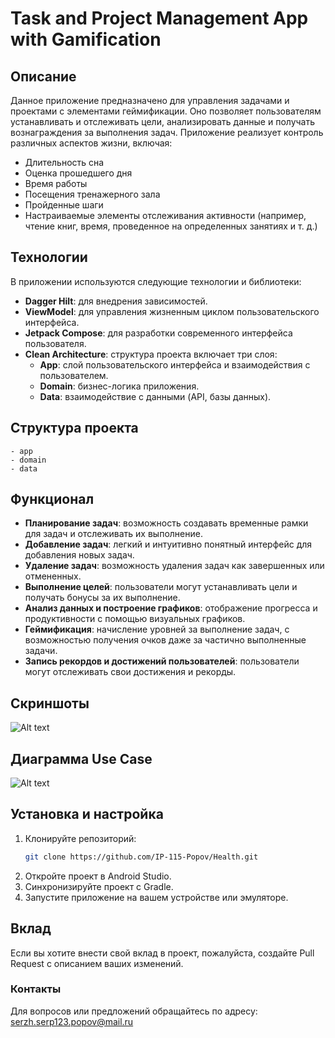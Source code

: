 # Task and Project Management App with Gamification

## Описание

Данное приложение предназначено для управления задачами и проектами с элементами геймификации. Оно позволяет пользователям устанавливать и отслеживать цели, анализировать данные и получать вознаграждения за выполнения задач. Приложение реализует контроль различных аспектов жизни, включая:

- Длительность сна
- Оценка прошедшего дня
- Время работы
- Посещения тренажерного зала
- Пройденные шаги
- Настраиваемые элементы отслеживания активности (например, чтение книг, время, проведенное на определенных занятиях и т. д.)

## Технологии

В приложении используются следующие технологии и библиотеки:

- **Dagger Hilt**: для внедрения зависимостей.
- **ViewModel**: для управления жизненным циклом пользовательского интерфейса.
- **Jetpack Compose**: для разработки современного интерфейса пользователя.
- **Clean Architecture**: структура проекта включает три слоя:
  - **App**: слой пользовательского интерфейса и взаимодействия с пользователем.
  - **Domain**: бизнес-логика приложения.
  - **Data**: взаимодействие с данными (API, базы данных).

## Структура проекта

```plaintext
- app
- domain
- data
```

## Функционал

- **Планирование задач**: возможность создавать временные рамки для задач и отслеживать их выполнение.
- **Добавление задач**: легкий и интуитивно понятный интерфейс для добавления новых задач.
- **Удаление задач**: возможность удаления задач как завершенных или отмененных.
- **Выполнение целей**: пользователи могут устанавливать цели и получать бонусы за их выполнение.
- **Анализ данных и построение графиков**: отображение прогресса и продуктивности с помощью визуальных графиков.
- **Геймификация**: начисление уровней за выполнение задач, с возможностью получения очков даже за частично выполненные задачи.
- **Запись рекордов и достижений пользователей**: пользователи могут отслеживать свои достижения и рекорды.

## Скриншоты
![Alt text](https://github.com/user-attachments/assets/b8eb9258-856e-4138-8885-8015b7c34006?raw=true)



## Диаграмма Use Case

![Alt text](https://github.com/user-attachments/assets/44fe7477-e025-4a67-9c62-216c36bd8daa?raw=true)


## Установка и настройка

1. Клонируйте репозиторий:
   ```bash
   git clone https://github.com/IP-115-Popov/Health.git
   ```
2. Откройте проект в Android Studio.
3. Синхронизируйте проект с Gradle.
4. Запустите приложение на вашем устройстве или эмуляторе.

## Вклад

Если вы хотите внести свой вклад в проект, пожалуйста, создайте Pull Request с описанием ваших изменений.

### Контакты

Для вопросов или предложений обращайтесь по адресу: serzh.serp123.popov@mail.ru

